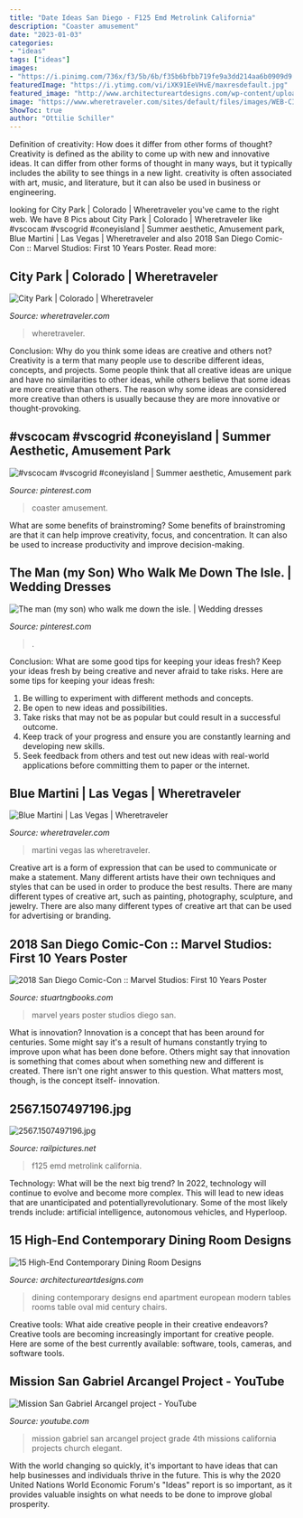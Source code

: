 ```yaml
---
title: "Date Ideas San Diego - F125 Emd Metrolink California"
description: "Coaster amusement"
date: "2023-01-03"
categories:
- "ideas"
tags: ["ideas"]
images:
- "https://i.pinimg.com/736x/f3/5b/6b/f35b6bfbb719fe9a3dd214aa6b0909d9.jpg"
featuredImage: "https://i.ytimg.com/vi/iXK91EeVHvE/maxresdefault.jpg"
featured_image: "http://www.architectureartdesigns.com/wp-content/uploads/2014/09/15-High-End-Contemporary-Dining-Room-Designs-4-630x945.jpg"
image: "https://www.wheretraveler.com/sites/default/files/images/WEB-CITY-PARK-man-and-geese-FIF_EL.jpg"
ShowToc: true
author: "Ottilie Schiller"
---
```



Definition of creativity: How does it differ from other forms of thought?
Creativity is defined as the ability to come up with new and innovative ideas. It can differ from other forms of thought in many ways, but it typically includes the ability to see things in a new light. creativity is often associated with art, music, and literature, but it can also be used in business or engineering.

	

		
looking for City Park | Colorado | Wheretraveler you've came to the right web. We have 8 Pics about City Park | Colorado | Wheretraveler like #vscocam #vscogrid #coneyisland | Summer aesthetic, Amusement park, Blue Martini | Las Vegas | Wheretraveler and also 2018 San Diego Comic-Con :: Marvel Studios: First 10 Years Poster. Read more:
		
    
## City Park | Colorado | Wheretraveler

<img loading=lazy src="https://www.wheretraveler.com/sites/default/files/images/WEB-CITY-PARK-man-and-geese-FIF_EL.jpg" onerror="this.onerror=null;this.src='https://tse2.mm.bing.net/th?id=OIP.dXr7gwn2d1FBMR8xoH_dmgHaLQ&amp;pid=15.1';" alt="City Park | Colorado | Wheretraveler">

_Source: wheretraveler.com_

>wheretraveler. 

	

Conclusion: Why do you think some ideas are creative and others not?
Creativity is a term that many people use to describe different ideas, concepts, and projects. Some people think that all creative ideas are unique and have no similarities to other ideas, while others believe that some ideas are more creative than others. The reason why some ideas are considered more creative than others is usually because they are more innovative or thought-provoking.

    
## #vscocam #vscogrid #coneyisland | Summer Aesthetic, Amusement Park

<img loading=lazy src="https://i.pinimg.com/736x/f3/5b/6b/f35b6bfbb719fe9a3dd214aa6b0909d9.jpg" onerror="this.onerror=null;this.src='https://tse4.mm.bing.net/th?id=OIP.IeOpHZN98JYAjPB88fSa6QHaJ4&amp;pid=15.1';" alt="#vscocam #vscogrid #coneyisland | Summer aesthetic, Amusement park">

_Source: pinterest.com_

>coaster amusement. 

	

What are some benefits of brainstroming?
Some benefits of brainstroming are that it can help improve creativity, focus, and concentration. It can also be used to increase productivity and improve decision-making.

    
## The Man (my Son) Who Walk Me Down The Isle. | Wedding Dresses

<img loading=lazy src="https://i.pinimg.com/736x/31/8d/63/318d63d73e304c6cd7f41dcce237e09c--my-son-the-isle.jpg" onerror="this.onerror=null;this.src='https://tse2.mm.bing.net/th?id=OIP.HJfRUsDUDClTY6O9U0Gd9AHaJ3&amp;pid=15.1';" alt="The man (my son) who walk me down the isle. | Wedding dresses">

_Source: pinterest.com_

>. 

	

Conclusion: What are some good tips for keeping your ideas fresh?
Keep your ideas fresh by being creative and never afraid to take risks. Here are some tips for keeping your ideas fresh:
1. Be willing to experiment with different methods and concepts.
2. Be open to new ideas and possibilities.
3. Take risks that may not be as popular but could result in a successful outcome. 
4. Keep track of your progress and ensure you are constantly learning and developing new skills. 
5. Seek feedback from others and test out new ideas with real-world applications before committing them to paper or the internet.

    
## Blue Martini | Las Vegas | Wheretraveler

<img loading=lazy src="https://www.wheretraveler.com/sites/default/files/images/BlueMartini.jpg" onerror="this.onerror=null;this.src='https://tse1.mm.bing.net/th?id=OIP.Jf-oC9wonHVIS4ZAPXAzxwHaJ4&amp;pid=15.1';" alt="Blue Martini | Las Vegas | Wheretraveler">

_Source: wheretraveler.com_

>martini vegas las wheretraveler. 

	

Creative art is a form of expression that can be used to communicate or make a statement. Many different artists have their own techniques and styles that can be used in order to produce the best results. There are many different types of creative art, such as painting, photography, sculpture, and jewelry. There are also many different types of creative art that can be used for advertising or branding.

    
## 2018 San Diego Comic-Con :: Marvel Studios: First 10 Years Poster

<img loading=lazy src="https://stuartngbooks.com/images/detailed/54/F81C9B1A-03D2-4062-BD93-1B2BBCE07C7E.jpeg" onerror="this.onerror=null;this.src='https://tse4.mm.bing.net/th?id=OIP.mUhFTTS7t2La5WsJxcpMsAHaMM&amp;pid=15.1';" alt="2018 San Diego Comic-Con :: Marvel Studios: First 10 Years Poster">

_Source: stuartngbooks.com_

>marvel years poster studios diego san. 

	

What is innovation?
Innovation is a concept that has been around for centuries. Some might say it's a result of humans constantly trying to improve upon what has been done before. Others might say that innovation is something that comes about when something new and different is created. There isn't one right answer to this question. What matters most, though, is the concept itself- innovation.

    
## 2567.1507497196.jpg

<img loading=lazy src="https://www.railpictures.net/images/d2/5/6/7/2567.1507497196.jpg" onerror="this.onerror=null;this.src='https://tse1.mm.bing.net/th?id=OIP.mCF9eu9gBeGRq25o9NB4iQHaFD&amp;pid=15.1';" alt="2567.1507497196.jpg">

_Source: railpictures.net_

>f125 emd metrolink california. 

	

Technology: What will be the next big trend?
In 2022, technology will continue to evolve and become more complex. This will lead to new ideas that are unanticipated and potentiallyrevolutionary. Some of the most likely trends include: artificial intelligence, autonomous vehicles, and Hyperloop.

    
## 15 High-End Contemporary Dining Room Designs

<img loading=lazy src="http://www.architectureartdesigns.com/wp-content/uploads/2014/09/15-High-End-Contemporary-Dining-Room-Designs-4-630x945.jpg" onerror="this.onerror=null;this.src='https://tse2.mm.bing.net/th?id=OIP.esnzPzaUy7fJf3k5wRG5ggHaLH&amp;pid=15.1';" alt="15 High-End Contemporary Dining Room Designs">

_Source: architectureartdesigns.com_

>dining contemporary designs end apartment european modern tables rooms table oval mid century chairs. 

	

Creative tools: What aide creative people in their creative endeavors?
Creative tools are becoming increasingly important for creative people. Here are some of the best currently available: software, tools, cameras, and software tools.

    
## Mission San Gabriel Arcangel Project - YouTube

<img loading=lazy src="https://i.ytimg.com/vi/iXK91EeVHvE/maxresdefault.jpg" onerror="this.onerror=null;this.src='https://tse1.mm.bing.net/th?id=OIP.HqquB-XyRbiAtkUnCuBZtAHaEK&amp;pid=15.1';" alt="Mission San Gabriel Arcangel project - YouTube">

_Source: youtube.com_

>mission gabriel san arcangel project grade 4th missions california projects church elegant. 

	

With the world changing so quickly, it's important to have ideas that can help businesses and individuals thrive in the future. This is why the 2020 United Nations World Economic Forum's "Ideas" report is so important, as it provides valuable insights on what needs to be done to improve global prosperity.

